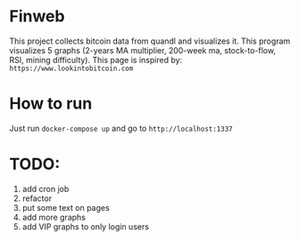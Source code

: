 # Finweb
This project collects bitcoin data from quandl and visualizes it. This program visualizes 5 graphs (2-years MA multiplier, 200-week ma, stock-to-flow, RSI, mining difficulty). This page is inspired by: `https://www.lookintobitcoin.com`


# How to run
Just run `docker-compose up` and go to `http://localhost:1337`

# TODO:
1. add cron job
2. refactor
3. put some text on pages
4. add more graphs
5. add VIP graphs to only login users
